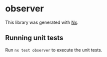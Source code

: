 # observer

This library was generated with [Nx](https://nx.dev).

## Running unit tests

Run `nx test observer` to execute the unit tests.
